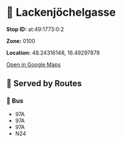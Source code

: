 # 🚉 Lackenjöchelgasse


**Stop ID:** at:49:1773:0:2

**Zone:** 0100

**Location:** 48.24316148, 16.49297878

[Open in Google Maps](https://www.google.com/maps?q=48.24316148,16.49297878)

## 🚆 Served by Routes

### 🚌 Bus
- 97A
- 97A
- 97A
- N24